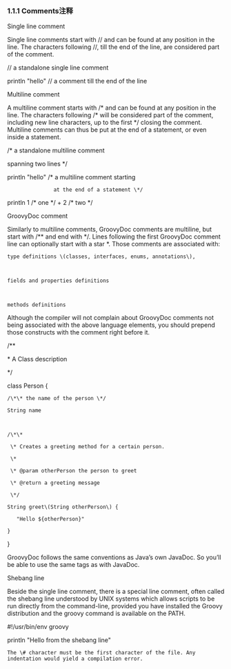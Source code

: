 ### 1.1.1 Comments注释

Single line comment

Single line comments start with // and can be found at any position in the line. The characters following //, till the end of the line, are considered part of the comment.



// a standalone single line comment

println "hello" // a comment till the end of the line



Multiline comment



A multiline comment starts with /\* and can be found at any position in the line. The characters following /\* will be considered part of the comment, including new line characters, up to the first \*/ closing the comment. Multiline comments can thus be put at the end of a statement, or even inside a statement.



/\* a standalone multiline comment

   spanning two lines \*/

println "hello" /\* a multiline comment starting

                   at the end of a statement \*/

println 1 /\* one \*/ + 2 /\* two \*/



GroovyDoc comment



Similarly to multiline comments, GroovyDoc comments are multiline, but start with /\*\* and end with \*/. Lines following the first GroovyDoc comment line can optionally start with a star \*. Those comments are associated with:



    type definitions \(classes, interfaces, enums, annotations\),



    fields and properties definitions



    methods definitions



Although the compiler will not complain about GroovyDoc comments not being associated with the above language elements, you should prepend those constructs with the comment right before it.



/\*\*

 \* A Class description

 \*/

class Person {

    /\*\* the name of the person \*/

    String name



    /\*\*

     \* Creates a greeting method for a certain person.

     \*

     \* @param otherPerson the person to greet

     \* @return a greeting message

     \*/

    String greet\(String otherPerson\) {

       "Hello ${otherPerson}"

    }

}



GroovyDoc follows the same conventions as Java’s own JavaDoc. So you’ll be able to use the same tags as with JavaDoc.

Shebang line



Beside the single line comment, there is a special line comment, often called the shebang line understood by UNIX systems which allows scripts to be run directly from the command-line, provided you have installed the Groovy distribution and the groovy command is available on the PATH.



\#!/usr/bin/env groovy

println "Hello from the shebang line"



	The \# character must be the first character of the file. Any indentation would yield a compilation error. 

